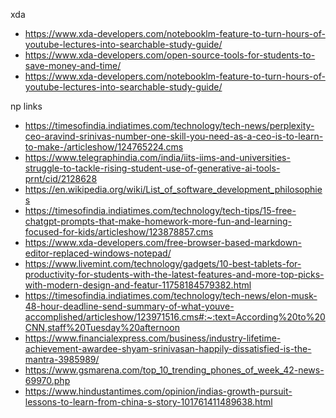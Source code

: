 xda
* https://www.xda-developers.com/notebooklm-feature-to-turn-hours-of-youtube-lectures-into-searchable-study-guide/
* https://www.xda-developers.com/open-source-tools-for-students-to-save-money-and-time/
* https://www.xda-developers.com/notebooklm-feature-to-turn-hours-of-youtube-lectures-into-searchable-study-guide/


np links 
* https://timesofindia.indiatimes.com/technology/tech-news/perplexity-ceo-aravind-srinivas-number-one-skill-you-need-as-a-ceo-is-to-learn-to-make-/articleshow/124765224.cms
* https://www.telegraphindia.com/india/iits-iims-and-universities-struggle-to-tackle-rising-student-use-of-generative-ai-tools-prnt/cid/2128628
* https://en.wikipedia.org/wiki/List_of_software_development_philosophies
* https://timesofindia.indiatimes.com/technology/tech-tips/15-free-chatgpt-prompts-that-make-homework-more-fun-and-learning-focused-for-kids/articleshow/123878857.cms
* https://www.xda-developers.com/free-browser-based-markdown-editor-replaced-windows-notepad/
* https://www.livemint.com/technology/gadgets/10-best-tablets-for-productivity-for-students-with-the-latest-features-and-more-top-picks-with-modern-design-and-featur-11758184579382.html
* https://timesofindia.indiatimes.com/technology/tech-news/elon-musk-48-hour-deadline-send-summary-of-what-youve-accomplished/articleshow/123971516.cms#:~:text=According%20to%20CNN,staff%20Tuesday%20afternoon
* https://www.financialexpress.com/business/industry-lifetime-achievement-awardee-shyam-srinivasan-happily-dissatisfied-is-the-mantra-3985989/
* https://www.gsmarena.com/top_10_trending_phones_of_week_42-news-69970.php
* https://www.hindustantimes.com/opinion/indias-growth-pursuit-lessons-to-learn-from-china-s-story-101761411489638.html



